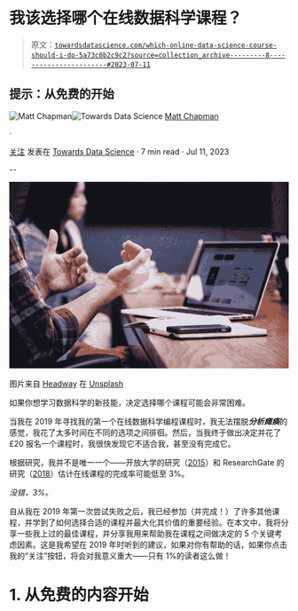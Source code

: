 # 我该选择哪个在线数据科学课程？

> 原文：[`towardsdatascience.com/which-online-data-science-course-should-i-do-5a73c0b2c9c2?source=collection_archive---------8-----------------------#2023-07-11`](https://towardsdatascience.com/which-online-data-science-course-should-i-do-5a73c0b2c9c2?source=collection_archive---------8-----------------------#2023-07-11)

## 提示：从免费的开始

[](https://medium.com/@mattchapmanmsc?source=post_page-----5a73c0b2c9c2--------------------------------)![Matt Chapman](https://medium.com/@mattchapmanmsc?source=post_page-----5a73c0b2c9c2--------------------------------)[](https://towardsdatascience.com/?source=post_page-----5a73c0b2c9c2--------------------------------)![Towards Data Science](https://towardsdatascience.com/?source=post_page-----5a73c0b2c9c2--------------------------------) [Matt Chapman](https://medium.com/@mattchapmanmsc?source=post_page-----5a73c0b2c9c2--------------------------------)

·

[关注](https://medium.com/m/signin?actionUrl=https%3A%2F%2Fmedium.com%2F_%2Fsubscribe%2Fuser%2Fbf7d13fc53db&operation=register&redirect=https%3A%2F%2Ftowardsdatascience.com%2Fwhich-online-data-science-course-should-i-do-5a73c0b2c9c2&user=Matt+Chapman&userId=bf7d13fc53db&source=post_page-bf7d13fc53db----5a73c0b2c9c2---------------------post_header-----------) 发表在 [Towards Data Science](https://towardsdatascience.com/?source=post_page-----5a73c0b2c9c2--------------------------------) · 7 min read · Jul 11, 2023 [](https://medium.com/m/signin?actionUrl=https%3A%2F%2Fmedium.com%2F_%2Fvote%2Ftowards-data-science%2F5a73c0b2c9c2&operation=register&redirect=https%3A%2F%2Ftowardsdatascience.com%2Fwhich-online-data-science-course-should-i-do-5a73c0b2c9c2&user=Matt+Chapman&userId=bf7d13fc53db&source=-----5a73c0b2c9c2---------------------clap_footer-----------)

--

[](https://medium.com/m/signin?actionUrl=https%3A%2F%2Fmedium.com%2F_%2Fbookmark%2Fp%2F5a73c0b2c9c2&operation=register&redirect=https%3A%2F%2Ftowardsdatascience.com%2Fwhich-online-data-science-course-should-i-do-5a73c0b2c9c2&source=-----5a73c0b2c9c2---------------------bookmark_footer-----------)![](img/f25960f112a42cdba5787efd08ee8379.png)

图片来自 [Headway](https://unsplash.com/@headwayio) 在 [Unsplash](https://unsplash.com/photos/5QgIuuBxKwM)

如果你想学习数据科学的新技能，决定选择哪个课程可能会非常困难。

当我在 2019 年寻找我的第一个在线数据科学编程课程时，我无法摆脱***分析瘫痪***的感觉，我花了太多时间在不同的选项之间徘徊。然后，当我终于做出决定并花了£20 报名一个课程时，我很快发现它不适合我，甚至没有完成它。

根据研究，我并不是唯一一个——开放大学的研究（[2015](https://oro.open.ac.uk/43566/)）和 ResearchGate 的研究（[2018](https://www.researchgate.net/publication/330316898_The_MOOC_pivot)）估计在线课程的完成率可能低至 3%。

*没错，3%。*

自从我在 2019 年第一次尝试失败之后，我已经参加（并完成！）了许多其他课程，并学到了如何选择合适的课程并最大化其价值的重要经验。在本文中，我将分享一些我上过的最佳课程，并分享我用来帮助我在课程之间做决定的 5 个关键考虑因素。这是我希望在 2019 年时听到的建议，如果对你有帮助的话，如果你点击我的“关注”按钮，将会对我意义重大——只有 1%的读者这么做！

# 1. 从免费的内容开始
